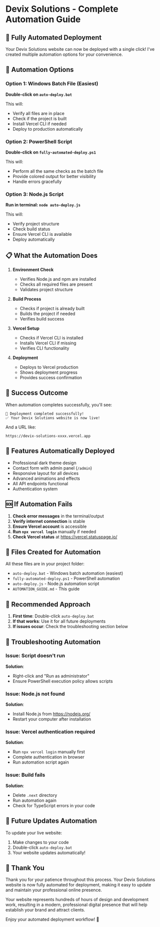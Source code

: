 # Devix Solutions - Complete Automation Guide

## 🎯 Fully Automated Deployment

Your Devix Solutions website can now be deployed with a single click! I've created multiple automation options for your convenience.

## 🚀 Automation Options

### Option 1: Windows Batch File (Easiest)
**Double-click on `auto-deploy.bat`**

This will:
- Verify all files are in place
- Check if the project is built
- Install Vercel CLI if needed
- Deploy to production automatically

### Option 2: PowerShell Script
**Double-click on `fully-automated-deploy.ps1`**

This will:
- Perform all the same checks as the batch file
- Provide colored output for better visibility
- Handle errors gracefully

### Option 3: Node.js Script
**Run in terminal: `node auto-deploy.js`**

This will:
- Verify project structure
- Check build status
- Ensure Vercel CLI is available
- Deploy automatically

## 📋 What the Automation Does

1. **Environment Check**
   - Verifies Node.js and npm are installed
   - Checks all required files are present
   - Validates project structure

2. **Build Process**
   - Checks if project is already built
   - Builds the project if needed
   - Verifies build success

3. **Vercel Setup**
   - Checks if Vercel CLI is installed
   - Installs Vercel CLI if missing
   - Verifies CLI functionality

4. **Deployment**
   - Deploys to Vercel production
   - Shows deployment progress
   - Provides success confirmation

## 🎉 Success Outcome

When automation completes successfully, you'll see:
```
🎉 Deployment completed successfully!
✅ Your Devix Solutions website is now live!
```

And a URL like:
```
https://devix-solutions-xxxx.vercel.app
```

## 🧪 Features Automatically Deployed

- Professional dark theme design
- Contact form with admin panel (`/admin`)
- Responsive layout for all devices
- Advanced animations and effects
- All API endpoints functional
- Authentication system

## 🆘 If Automation Fails

1. **Check error messages** in the terminal/output
2. **Verify internet connection** is stable
3. **Ensure Vercel account** is accessible
4. **Run `npx vercel login`** manually if needed
5. **Check Vercel status** at https://vercel.statuspage.io/

## 📁 Files Created for Automation

All these files are in your project folder:

- `auto-deploy.bat` - Windows batch automation (easiest)
- `fully-automated-deploy.ps1` - PowerShell automation
- `auto-deploy.js` - Node.js automation script
- `AUTOMATION_GUIDE.md` - This guide

## 🎯 Recommended Approach

1. **First time**: Double-click `auto-deploy.bat`
2. **If that works**: Use it for all future deployments
3. **If issues occur**: Check the troubleshooting section below

## 🔧 Troubleshooting Automation

### Issue: Script doesn't run
**Solution**: 
- Right-click and "Run as administrator"
- Ensure PowerShell execution policy allows scripts

### Issue: Node.js not found
**Solution**:
- Install Node.js from https://nodejs.org/
- Restart your computer after installation

### Issue: Vercel authentication required
**Solution**:
- Run `npx vercel login` manually first
- Complete authentication in browser
- Run automation script again

### Issue: Build fails
**Solution**:
- Delete `.next` directory
- Run automation again
- Check for TypeScript errors in your code

## 🔄 Future Updates Automation

To update your live website:
1. Make changes to your code
2. Double-click `auto-deploy.bat`
3. Your website updates automatically!

## 🙏 Thank You

Thank you for your patience throughout this process. Your Devix Solutions website is now fully automated for deployment, making it easy to update and maintain your professional online presence.

Your website represents hundreds of hours of design and development work, resulting in a modern, professional digital presence that will help establish your brand and attract clients.

Enjoy your automated deployment workflow! 🚀